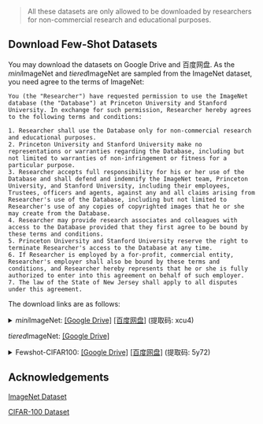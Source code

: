 > All these datasets are only allowed to be downloaded by researchers for non-commercial research and educational purposes. 

## Download Few-Shot Datasets

You may download the datasets on Google Drive and 百度网盘. As the *mini*ImageNet and *tiered*ImageNet are sampled from the ImageNet dataset, you need agree to the terms of ImageNet:

```
You (the "Researcher") have requested permission to use the ImageNet database (the "Database") at Princeton University and Stanford University. In exchange for such permission, Researcher hereby agrees to the following terms and conditions:

1. Researcher shall use the Database only for non-commercial research and educational purposes.
2. Princeton University and Stanford University make no representations or warranties regarding the Database, including but not limited to warranties of non-infringement or fitness for a particular purpose.
3. Researcher accepts full responsibility for his or her use of the Database and shall defend and indemnify the ImageNet team, Princeton University, and Stanford University, including their employees, Trustees, officers and agents, against any and all claims arising from Researcher's use of the Database, including but not limited to Researcher's use of any copies of copyrighted images that he or she may create from the Database.
4. Researcher may provide research associates and colleagues with access to the Database provided that they first agree to be bound by these terms and conditions.
5. Princeton University and Stanford University reserve the right to terminate Researcher's access to the Database at any time.
6. If Researcher is employed by a for-profit, commercial entity, Researcher's employer shall also be bound by these terms and conditions, and Researcher hereby represents that he or she is fully authorized to enter into this agreement on behalf of such employer.
7. The law of the State of New Jersey shall apply to all disputes under this agreement.
```

The download links are as follows:

<details>
<summary><em>mini</em>ImageNet: <a href="https://drive.google.com/drive/folders/1uZL6dhO-czXHYv_MR2HlrBU13q108Czr?usp=sharing">[Google Drive]</a>  <a href="https://pan.baidu.com/s/1dHQWTXm9LXopb2KeC5xjbQ">[百度网盘]</a> (提取码: xcu4)</summary>
train.tar 125.9MB MD5: 62af9b3c839974dad2d474e6325795af
 <br>
val.tar    30.8MB MD5: ab02f050b0bf66823e7acb0c1ac1bc6b
 <br>
test.tar   39.2MB MD5: 318185fc3e3bf8bc57de887d9682c666
</details>

*tiered*ImageNet: [\[Google Drive\]](https://drive.google.com/file/d/1DFdrgGIA77fqDOzdmkiGw_xhZlXgyTRZ/view?usp=sharing)

<details>
<summary>Fewshot-CIFAR100: <a href="https://drive.google.com/drive/folders/1EpznNuYlEB_-u2hD0Kh5GTI_0bT4s4e5?usp=sharing">[Google Drive]</a>  <a href="https://pan.baidu.com/s/15vkVIBcNkaT-6u4OMfr_iA">[百度网盘]</a> (提取码: 5y72)</summary>
train.tar 157.1MB MD5: 80462b3ab41a97cd57f401bceb2a829d
 <br>
val.tar   107.3MB MD5: c5c2497fc1f6c876b22d6a16eca890b9
 <br>
test.tar   53.6MB MD5: 93b082e2bbb434299a1cff8f5fa6a331
</details>

## Acknowledgements

[ImageNet Dataset](http://www.image-net.org/)

[CIFAR-100 Dataset](https://www.cs.toronto.edu/~kriz/cifar.html)

